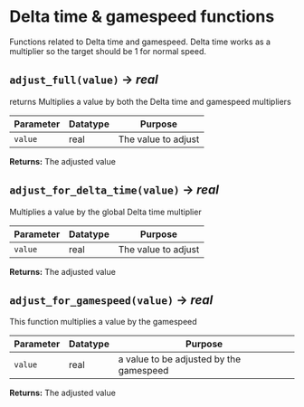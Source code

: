 # Delta time & gamespeed functions
Functions related to Delta time and gamespeed.
 Delta time works as a multiplier so the target should be 1 for normal speed.


## `adjust_full(value)` → *real*
returns Multiplies a value by both the Delta time and gamespeed multipliers

| Parameter | Datatype  | Purpose |
|-----------|-----------|---------|
|`value` |real |The value to adjust |

**Returns:** The adjusted value

## `adjust_for_delta_time(value)` → *real*
Multiplies a value by the global Delta time multiplier

| Parameter | Datatype  | Purpose |
|-----------|-----------|---------|
|`value` |real |The value to adjust |

**Returns:** The adjusted value

## `adjust_for_gamespeed(value)` → *real*
This function multiplies a value by the gamespeed

| Parameter | Datatype  | Purpose |
|-----------|-----------|---------|
|`value` |real |a value to be adjusted by the gamespeed |

**Returns:** The adjusted value
